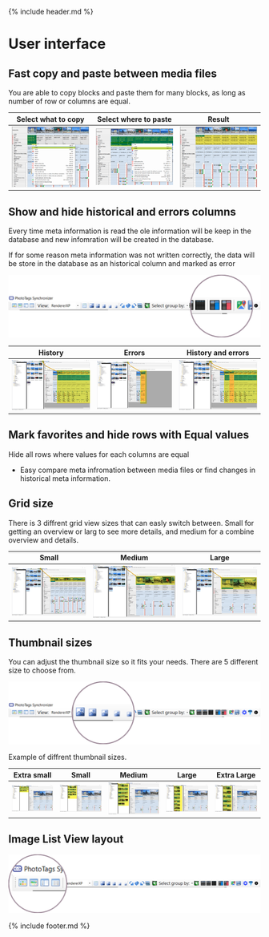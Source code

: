 {% include header.md %}

# User interface


## Fast copy and paste between media files
You are able to copy blocks and paste them for many blocks, as long as number of row or columns are equal.

Select what to copy | Select where to paste | Result
--|--|--
![Copy](userinterface-copy.png) | ![Paste](userinterface-paste.png) | ![Result](userinterface-copy_and_pasted.png)

## Show and hide historical and errors columns
Every time meta information is read the ole information will be keep in the database and new infomration will be created in the database.

If for some reason meta information was not written correctly, the data will be store in the database as an historical column and marked as error

![Thumbnail Size ToolStrip](userinterface-grid_columns-show-and_hide-toolbar.png)

History | Errors | History and errors
--|--|--
![History](userinterface-grid_columns-show_history.png) | ![Errors](userinterface-grid_columns-show_errors.png) | ![History and errors](userinterface-grid_columns-show_history_and_errors.png)


## Mark favorites and hide rows with Equal values
Hide all rows where values for each columns are equal
- Easy compare meta infromation between media files or find changes in historical meta information.

## Grid size

There is 3 diffrent grid view sizes that can easly switch between. Small for getting an overview or larg to see more details, and medium for a combine overview and details.

Small | Medium | Large
--|--|--
![Small](userinterface-gridsize_small.png) | ![Medium](userinterface-gridsize_medium.png) | ![Large](userinterface-gridsize_large.png)

## Thumbnail sizes

You can adjust the thumbnail size so it fits your needs. There are 5 different size to choose from.

![Thumbnail Size ToolStrip](userinterface-imagelistview-thumbnail-size-toolbar.png)

Example of diffrent thumbnail sizes.

Extra small | Small | Medium | Large | Extra Large
--|--|--|--|--
![Extra small](userinterface-imagelistview-extra-small.png) | ![Small](userinterface-imagelistview-small.png) | ![Medium](userinterface-imagelistview-medium.png) | ![Large](userinterface-imagelistview-large.png) | ![Extra large](userinterface-imagelistview-extra-large.png)

## Image List View layout

![Thumbnail Size ToolStrip](userinterface-imagelistview-thumbnail-viewtype-toolbar.png)

{% include footer.md %}

